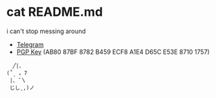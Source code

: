 # cat README.md
i can't stop messing around

- [Telegram](https://t.me/chtc0)
- [PGP Key](https://notchtc.github.io/files/chtc.asc) (AB80 87BF 8782 B459 ECF8 A1E4 D65C E53E 8710 1757)

```
  ╱|、  
(˚ˎ 。7 
 |、˜〵  
 じしˍ,)ノ
```
